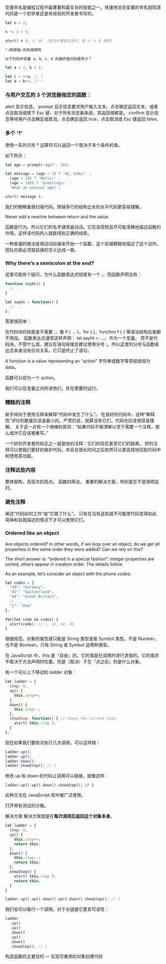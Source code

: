 变量命名是编程过程中最重要和最复杂的技能之一。快速地浏览变量的命名就知道代码是一个初学者还是有经验的开发者书写的。

```js
let n = 2;

n *= 3 + 5;

alert( n ); // 16 （右侧计算首先进行，和 n *= 8 相同）

*=和赋值=优先级相同

```

```js
以下代码中变量 a、b、c、d 的最终值分别是多少？

let a = 1, b = 1;

let c = ++a; // ?
let d = b++; // ?

```

### 与用户交互的 3 个浏览器指定的函数：

alert
显示信息。
prompt
显示信息要求用户输入文本。点击确定返回文本，或者点击取消或按下 Esc 键，对于所有浏览器来说，其返回值都是。
confirm
显示信息等待用户点击确定或取消。点击确定返回 true，点击取消或 Esc 键返回 false。


### 多个 ‘?’
使用一系列问号 ? 运算符可以返回一个取决于多个条件的值。

如下所示：

```js
let age = prompt('age?', 18);

let message = (age < 3) ? 'Hi, baby!' :
  (age < 18) ? 'Hello!' :
  (age < 100) ? 'Greetings!' :
  'What an unusual age!';

alert( message );

```


我们的眼睛垂直扫描代码。跨越多行的结构比长的水平代码更容易理解。


Never add a newline between return and the value.


函数是行为。所以它们的名字通常是动词。它应该简短且尽可能准确地描述函数的作用。这样读代码的人就能得到正确的线索。

一种普遍的做法是用动词前缀来开始一个函数，这个前缀模糊地描述了这个动作。团队内部必须就前缀的含义达成一致。


### Why there’s a semicolon at the end?
这里可能有个疑问，为什么函数表达式结尾有一个 ;，而函数声明没有：
```js
function sayHi() {
  // ...
}

let sayHi = function() {
  // ...
};
```
答案很简单：

在代码块的结尾是不需要 ;，像 if { ... }，for { }，function f { } 等语法结构后面都不用加。
函数表达式通常这样声明： let sayHi = ...;，作为一个变量。 而不是代码块。不管什么值，建议在语句结尾处建议使用分号 ;。所以这里的分号与函数表达式本身没有任何关系，它只是终止了语句。


A function is a value representing an “action”
字符串或数字等常规值视为 data。

函数可以视为一个 action。

我们可以在变量之间传递他们，并在需要时运行。


### 糟糕的注释
新手倾向于使用注释来解释“代码中发生了什么”。
在良好的代码中，这种“解释性”评论的数量应该是最小的。严肃的说，就算没有它们，代码也应该很容易理解。
关于这一点有一个很棒的原则：“如果代码不够清晰以至于需要一个注释，那么或许它应该被重写。”


一个好的开发者的标志之一就是他的注释：它们的存在甚至它们的缺席。
好的注释可以使我们更好的维护代码，并且在很长时间之后依然可以更高效地回到代码中和使用其功能。

### 注释这些内容

整体架构，高层次的观点。
函数的用法。
重要的解决方案，特别是在不是很明显时。

### 避免注释

阐述“代码如何工作”或“它做了什么”。
只有在没有这些就不可能使代码变得如此简单和自我描述的情况下才可以使用它们。


### Ordered like an object
Are objects ordered? In other words, if we loop over an object, do we get all properties in the same order they were added? Can we rely on this?

The short answer is: “ordered in a special fashion”: integer properties are sorted, others appear in creation order. The details follow.

As an example, let’s consider an object with the phone codes:
```js
let codes = {
  "49": "Germany",
  "41": "Switzerland",
  "44": "Great Britain",
  // ..,
  "1": "USA"
};

for(let code in codes) {
  alert(code); // 1, 41, 44, 49
}
```


根据规范，对象的属性键只能是 String 类型或者 Symbol 类型。不是 Number，也不是 Boolean，只有 String 或 Symbol 这两种类型。


在 JavaScript 中，this 是『自由』的，它的值是在调用时进行求值的，它的值并不取决于方法声明的位置，而是（取决）于在『点之前』的是什么对象。



有一个可以上下移动的 ladder 对象：
```js
let ladder = {
  step: 0,
  up() {
    this.step++;
  },
  down() {
    this.step--;
  },
  showStep: function() { // shows the current step
    alert( this.step );
  }
};
```
现在如果我们要依次执行几次调用，可以这样做：
```js
ladder.up();
ladder.up();
ladder.down();
ladder.showStep(); // 1
```
修改 up 和 down 的代码让调用可以链接，就像这样：

```ladder.up().up().down().showStep(); // 1```

此种方法在 JavaScript 库中被广泛使用。

打开带有测试的沙箱。

解决方案
解决方案就是在**每次调用后返回这个对象本身**。

```js
let ladder = {
  step: 0,
  up() {
    this.step++;
    return this;
  },
  down() {
    this.step--;
    return this;
  },
  showStep() {
    alert( this.step );
    return this;
  }
}

ladder.up().up().down().up().down().showStep(); // 1
```

我们也可以每行一个调用。对于长链接它更具可读性：

```js
ladder
  .up()
  .up()
  .down()
  .up()
  .down()
  .showStep(); // 1
```

构造函数的主要目的 — 实现可重用的对象创建代码